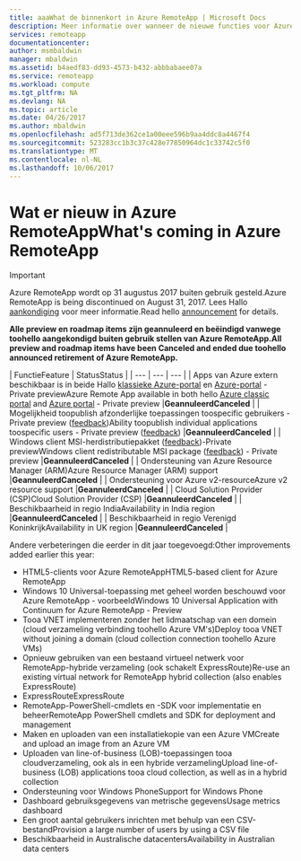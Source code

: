 ```yaml
---
title: aaaWhat de binnenkort in Azure RemoteApp | Microsoft Docs
description: Meer informatie over wanneer de nieuwe functies voor Azure RemoteApp beschikbaar zullen zijn
services: remoteapp
documentationcenter: 
author: msmbaldwin
manager: mbaldwin
ms.assetid: b4aedf83-dd93-4573-b432-abbbabaee07a
ms.service: remoteapp
ms.workload: compute
ms.tgt_pltfrm: NA
ms.devlang: NA
ms.topic: article
ms.date: 04/26/2017
ms.author: mbaldwin
ms.openlocfilehash: ad5f713de362ce1a00eee596b9aa4ddc8a4467f4
ms.sourcegitcommit: 523283cc1b3c37c428e77850964dc1c33742c5f0
ms.translationtype: MT
ms.contentlocale: nl-NL
ms.lasthandoff: 10/06/2017
---
```

# <a name="whats-coming-in-azure-remoteapp"></a><span data-ttu-id="41b68-103">Wat er nieuw in Azure RemoteApp</span><span class="sxs-lookup"><span data-stu-id="41b68-103">What's coming in Azure RemoteApp</span></span>
> [!IMPORTANT]
> <span data-ttu-id="41b68-104">Azure RemoteApp wordt op 31 augustus 2017 buiten gebruik gesteld.</span><span class="sxs-lookup"><span data-stu-id="41b68-104">Azure RemoteApp is being discontinued on August 31, 2017.</span></span> <span data-ttu-id="41b68-105">Lees Hallo [aankondiging](https://go.microsoft.com/fwlink/?linkid=821148) voor meer informatie.</span><span class="sxs-lookup"><span data-stu-id="41b68-105">Read hello [announcement](https://go.microsoft.com/fwlink/?linkid=821148) for details.</span></span>
> 
> 

<span data-ttu-id="41b68-106">**Alle preview en roadmap items zijn geannuleerd en beëindigd vanwege toohello aangekondigd buiten gebruik stellen van Azure RemoteApp.**</span><span class="sxs-lookup"><span data-stu-id="41b68-106">**All preview and roadmap items have been Canceled and ended due toohello announced retirement of Azure RemoteApp.**</span></span>

| <span data-ttu-id="41b68-107">Functie</span><span class="sxs-lookup"><span data-stu-id="41b68-107">Feature</span></span> | <span data-ttu-id="41b68-108">Status</span><span class="sxs-lookup"><span data-stu-id="41b68-108">Status</span></span> |
| --- | --- | --- |
| <span data-ttu-id="41b68-109">Apps van Azure extern beschikbaar is in beide Hallo [klassieke Azure-portal](http://manage.windowsazure.com) en [Azure-portal](https://portal.azure.com) -Private preview</span><span class="sxs-lookup"><span data-stu-id="41b68-109">Azure Remote App available in both hello [Azure classic portal](http://manage.windowsazure.com) and [Azure portal](https://portal.azure.com) - Private preview</span></span> |<span data-ttu-id="41b68-110">**Geannuleerd**</span><span class="sxs-lookup"><span data-stu-id="41b68-110">**Canceled**</span></span> |
| <span data-ttu-id="41b68-111">Mogelijkheid toopublish afzonderlijke toepassingen toospecific gebruikers - Private preview ([feedback](https://feedback.azure.com/forums/247748-azure-remoteapp/suggestions/6067043-allow-the-ability-to-publish-specific-apps-to-spec/))</span><span class="sxs-lookup"><span data-stu-id="41b68-111">Ability toopublish individual applications toospecific users - Private preview ([feedback](https://feedback.azure.com/forums/247748-azure-remoteapp/suggestions/6067043-allow-the-ability-to-publish-specific-apps-to-spec/))</span></span> |<span data-ttu-id="41b68-112">**Geannuleerd**</span><span class="sxs-lookup"><span data-stu-id="41b68-112">**Canceled**</span></span> |
| <span data-ttu-id="41b68-113">Windows client MSI-herdistributiepakket ([feedback](https://feedback.azure.com/forums/247748-azure-remoteapp/suggestions/6627191-client-deployment-provide-an-msi-package-to-allo/))-Private preview</span><span class="sxs-lookup"><span data-stu-id="41b68-113">Windows client redistributable MSI package ([feedback](https://feedback.azure.com/forums/247748-azure-remoteapp/suggestions/6627191-client-deployment-provide-an-msi-package-to-allo/)) - Private preview</span></span> |<span data-ttu-id="41b68-114">**Geannuleerd**</span><span class="sxs-lookup"><span data-stu-id="41b68-114">**Canceled**</span></span> |
| <span data-ttu-id="41b68-115">Ondersteuning van Azure Resource Manager (ARM)</span><span class="sxs-lookup"><span data-stu-id="41b68-115">Azure Resource Manager (ARM) support</span></span> |<span data-ttu-id="41b68-116">**Geannuleerd**</span><span class="sxs-lookup"><span data-stu-id="41b68-116">**Canceled**</span></span> |
| <span data-ttu-id="41b68-117">Ondersteuning voor Azure v2-resource</span><span class="sxs-lookup"><span data-stu-id="41b68-117">Azure v2 resource support</span></span> |<span data-ttu-id="41b68-118">**Geannuleerd**</span><span class="sxs-lookup"><span data-stu-id="41b68-118">**Canceled**</span></span> |
| <span data-ttu-id="41b68-119">Cloud Solution Provider (CSP)</span><span class="sxs-lookup"><span data-stu-id="41b68-119">Cloud Solution Provider (CSP)</span></span> |<span data-ttu-id="41b68-120">**Geannuleerd**</span><span class="sxs-lookup"><span data-stu-id="41b68-120">**Canceled**</span></span> |
| <span data-ttu-id="41b68-121">Beschikbaarheid in regio India</span><span class="sxs-lookup"><span data-stu-id="41b68-121">Availability in India region</span></span> |<span data-ttu-id="41b68-122">**Geannuleerd**</span><span class="sxs-lookup"><span data-stu-id="41b68-122">**Canceled**</span></span> |
| <span data-ttu-id="41b68-123">Beschikbaarheid in regio Verenigd Koninkrijk</span><span class="sxs-lookup"><span data-stu-id="41b68-123">Availability in UK region</span></span> |<span data-ttu-id="41b68-124">**Geannuleerd**</span><span class="sxs-lookup"><span data-stu-id="41b68-124">**Canceled**</span></span> |

<span data-ttu-id="41b68-125">Andere verbeteringen die eerder in dit jaar toegevoegd:</span><span class="sxs-lookup"><span data-stu-id="41b68-125">Other improvements added earlier this year:</span></span>

* <span data-ttu-id="41b68-126">HTML5-clients voor Azure RemoteApp</span><span class="sxs-lookup"><span data-stu-id="41b68-126">HTML5-based client for Azure RemoteApp</span></span>
* <span data-ttu-id="41b68-127">Windows 10 Universal-toepassing met geheel worden beschouwd voor Azure RemoteApp - voorbeeld</span><span class="sxs-lookup"><span data-stu-id="41b68-127">Windows 10 Universal Application with Continuum for Azure RemoteApp - Preview</span></span>
* <span data-ttu-id="41b68-128">Tooa VNET implementeren zonder het lidmaatschap van een domein (cloud verzameling verbinding toohello Azure VM's)</span><span class="sxs-lookup"><span data-stu-id="41b68-128">Deploy tooa VNET without joining a domain (cloud collection connection toohello Azure VMs)</span></span>
* <span data-ttu-id="41b68-129">Opnieuw gebruiken van een bestaand virtueel netwerk voor RemoteApp-hybride verzameling (ook schakelt ExpressRoute)</span><span class="sxs-lookup"><span data-stu-id="41b68-129">Re-use an existing virtual network for RemoteApp hybrid collection (also enables ExpressRoute)</span></span>
* <span data-ttu-id="41b68-130">ExpressRoute</span><span class="sxs-lookup"><span data-stu-id="41b68-130">ExpressRoute</span></span>
* <span data-ttu-id="41b68-131">RemoteApp-PowerShell-cmdlets en -SDK voor implementatie en beheer</span><span class="sxs-lookup"><span data-stu-id="41b68-131">RemoteApp PowerShell cmdlets and SDK for deployment and management</span></span>
* <span data-ttu-id="41b68-132">Maken en uploaden van een installatiekopie van een Azure VM</span><span class="sxs-lookup"><span data-stu-id="41b68-132">Create and upload an image from an Azure VM</span></span>
* <span data-ttu-id="41b68-133">Uploaden van line-of-business (LOB)-toepassingen tooa cloudverzameling, ook als in een hybride verzameling</span><span class="sxs-lookup"><span data-stu-id="41b68-133">Upload line-of-business (LOB) applications tooa cloud collection, as well as in a hybrid collection</span></span>
* <span data-ttu-id="41b68-134">Ondersteuning voor Windows Phone</span><span class="sxs-lookup"><span data-stu-id="41b68-134">Support for Windows Phone</span></span>
* <span data-ttu-id="41b68-135">Dashboard gebruiksgegevens van metrische gegevens</span><span class="sxs-lookup"><span data-stu-id="41b68-135">Usage metrics dashboard</span></span>
* <span data-ttu-id="41b68-136">Een groot aantal gebruikers inrichten met behulp van een CSV-bestand</span><span class="sxs-lookup"><span data-stu-id="41b68-136">Provision a large number of users by using a CSV file</span></span>
* <span data-ttu-id="41b68-137">Beschikbaarheid in Australische datacenters</span><span class="sxs-lookup"><span data-stu-id="41b68-137">Availability in Australian data centers</span></span>


